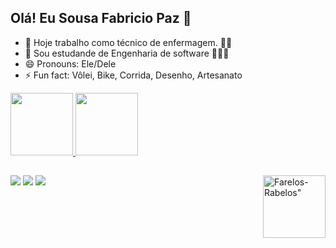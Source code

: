 ## Olá! Eu Sousa Fabricio Paz 👋

- 🔭 Hoje trabalho como técnico de enfermagem. 🏥💉
- 🌱 Sou estudande de Engenharia de software 🧑🏻‍💻
- 😄 Pronouns: Ele/Dele
- ⚡ Fun fact: Vôlei, Bike, Corrida, Desenho, Artesanato

<div>
  <a href="https://github.com/FarelosRabelos'>
    <img height="150cm" src="https://github-readme-stats.vercel.app/api?username=FarelosRabelos&show_icons=true&theme=synthwave"/>
    <img height="100cm" src="https://github-readme-stats.vercel.app/api?username=FarelosRabelos&show_icons=true&theme=synthwave&include_all_commits=true&count_private=true"/>
    <img height="100cm" src="https://github-readme-stats.vercel.app/api/top-langs/?username=FarelosRabelos&layout=compact&langs_count=16&theme=synthwave"/">
</div>

  ##
 
<div> 
 <a href="https://discord.com/channels/1400537102348980354/1400537103061745719" target="_blank"><img src="https://img.shields.io/badge/Discord-7289DA?style=for-the-badge&logo=discord&logoColor=white" target="_blank"></a> 
  <a href = "mailto:fspaz98@icloud.com"><img src="https://img.shields.io/badge/-Gmail-%23333?style=for-the-badge&logo=gmail&logoColor=white" target="_blank"></a>
  <a href="https://www.linkedin.com/in/fabricio-paz-1707b8348" target="_blank"><img src="https://img.shields.io/badge/-LinkedIn-%230077B5?style=for-the-badge&logo=linkedin&logoColor=white" target="_blank"></a>
  <img height="100" align="right" alt=Farelos-Rabelos" src="https://cdn.discordapp.com/attachments/1400544130681143317/1400544236725600396/download20250704152140.png?ex=688d05f6&is=688bb476&hm=473853cec77e65d0e3e617766f1a5e22449e0965d7ce9e2c856ad5d4d0d17f9f&">
  
</div>
